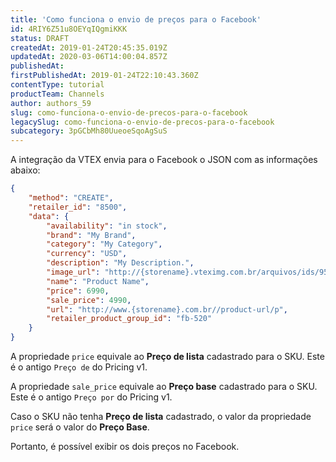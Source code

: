 ```yaml
---
title: 'Como funciona o envio de preços para o Facebook'
id: 4RIY6Z51u8OEYqIQgmiKKK
status: DRAFT
createdAt: 2019-01-24T20:45:35.019Z
updatedAt: 2020-03-06T14:00:04.857Z
publishedAt: 
firstPublishedAt: 2019-01-24T22:10:43.360Z
contentType: tutorial
productTeam: Channels
author: authors_59
slug: como-funciona-o-envio-de-precos-para-o-facebook
legacySlug: como-funciona-o-envio-de-precos-para-o-facebook
subcategory: 3pGCbMh80UueoeSqoAgSuS
---
```


A integração da VTEX envia para o Facebook o JSON com as informações abaixo:

```json
{
    "method": "CREATE",
    "retailer_id": "8500",
    "data": {
        "availability": "in stock",
        "brand": "My Brand",
        "category": "My Category",
        "currency": "USD",
        "description": "My Description.",
        "image_url": "http://{storename}.vteximg.com.br/arquivos/ids/959752-600-600/my-image.jpg",
        "name": "Product Name",
        "price": 6990,
        "sale_price": 4990,
        "url": "http://www.{storename}.com.br//product-url/p",
        "retailer_product_group_id": "fb-520"
    }
}
```

A propriedade `price` equivale ao __Preço de lista__ cadastrado para o SKU. Este é o antigo `Preço de` do Pricing v1.

A propriedade `sale_price` equivale ao __Preço base__ cadastrado para o SKU. Este é o antigo `Preço por` do Pricing v1.

Caso o SKU não tenha __Preço de lista__ cadastrado, o valor da propriedade `price` será o valor do __Preço Base__.

Portanto, é possível exibir os dois preços no Facebook.
